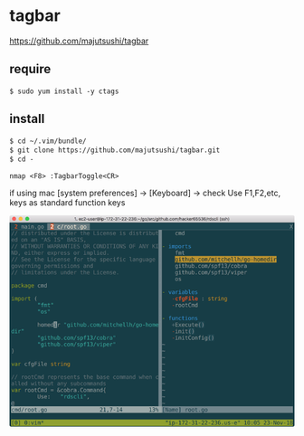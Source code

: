 # tagbar

https://github.com/majutsushi/tagbar



## require

```console
$ sudo yum install -y ctags
```


## install

```console
$ cd ~/.vim/bundle/
$ git clone https://github.com/majutsushi/tagbar.git
$ cd -
```

```vim
nmap <F8> :TagbarToggle<CR>
```

if using mac [system preferences] -> [Keyboard] -> check Use F1,F2,etc, keys as standard function keys

![](./vim-tagbar.png)
